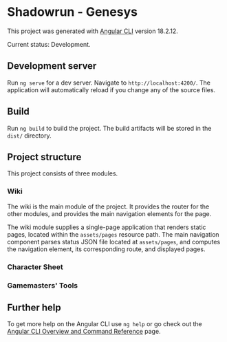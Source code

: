 # Shadowrun - Genesys

This project was generated with [Angular CLI](https://github.com/angular/angular-cli) version 18.2.12.

Current status: Development.

## Development server

Run `ng serve` for a dev server. Navigate to `http://localhost:4200/`. The application will automatically reload if you change any of the source files.

## Build

Run `ng build` to build the project. The build artifacts will be stored in the `dist/` directory.

## Project structure

This project consists of three modules.

### Wiki
The wiki is the main module of the project. It provides the router for the other modules, and provides the main navigation elements for the page.

The wiki module supplies a single-page application that renders static pages, located within the `assets/pages` resource path. The main navigation component 
parses status JSON file located at `assets/pages`, and computes the navigation element, its corresponding route, and displayed pages.

### Character Sheet

### Gamemasters' Tools

## Further help

To get more help on the Angular CLI use `ng help` or go check out the [Angular CLI Overview and Command Reference](https://angular.dev/tools/cli) page.
